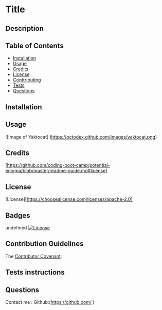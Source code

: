 
# Title
  
## Description
  
## Table of Contents
* [Installation](#installation)
* [Usage](#usage)
* [Credits](#credits)
* [License](#license)
* [Conttributing](#contributing)
* [Tests](#tests)
* [Questions](#questions)
## Installation
    
    
## Usage
![Image of Yaktocat]
(https://octodex.github.com/images/yaktocat.png)
## Credits
[https://github.com/coding-boot-camp/potential-enigma/blob/master/readme-guide.md#license]
## License
[License][https://choosealicense.com/licenses/apache-2.0]
## Badges
undefined
[![License](https://img.shields.io/badge/License-Apache%202.0-blue.svg)](https://opensource.org/licenses/Apache-2.0)
## Contribution Guidelines
The [Contributor Covenant](https://www.contributor-covenant.org/).
## Tests instructions
## Questions
   Contact me :
   Github:(https://github.com/ )
